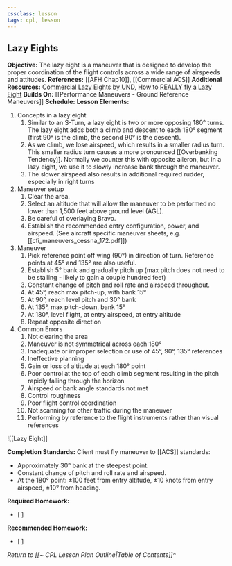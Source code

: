 ```yaml
---
cssclass: lesson
tags: cpl, lesson
---
```

## Lazy Eights

**Objective:** The lazy eight is a maneuver that is designed to develop the proper coordination of the flight controls across a wide range of airspeeds and attitudes.
**References:** [[AFH Chap10]], [[Commercial ACS]]
**Additional Resources:** [Commercial Lazy Eights by UND](https://www.youtube.com/watch?v=yJb2dYtxfpE), [How to REALLY fly a Lazy Eight](https://www.youtube.com/watch?v=6oQOUiHhjaY)
**Builds On:** [[Performance Maneuvers - Ground Reference Maneuvers]]
**Schedule:** 
**Lesson Elements:**
1. Concepts in a lazy eight
	1. Similar to an S-Turn, a lazy eight is two or more opposing 180° turns. The lazy eight adds both a climb and descent to each 180° segment (first 90° is the climb, the second 90° is the descent).
	2. As we climb, we lose airspeed, which results in a smaller radius turn. This smaller radius turn causes a more pronounced [[Overbanking Tendency]]. Normally we counter this with opposite aileron, but in a lazy eight, we use it to slowly increase bank through the maneuver.
	3. The slower airspeed also results in additional required rudder, especially in right turns
2. Maneuver setup
	1. Clear the area.
	2. Select an altitude that will allow the maneuver to be performed no lower than 1,500 feet above ground level (AGL).
	3. Be careful of overlaying Bravo.
	4. Establish the recommended entry configuration, power, and airspeed. (See aircraft specific maneuver sheets, e.g. [[cfi_maneuvers_cessna_172.pdf]])
3. Maneuver
	1. Pick reference point off wing (90°) in direction of turn. Reference points at 45° and 135° are also useful.
	2. Establish 5° bank and gradually pitch up (max pitch does not need to be stalling - likely to gain a couple hundred feet)
	4. Constant change of pitch and roll rate and airspeed throughout.
	5. At 45°, reach max pitch-up, with bank 15°
	6. At 90°, reach level pitch and 30° bank
	7. At 135°, max pitch-down, bank 15°
	8. At 180°, level flight, at entry airspeed, at entry altitude
	9. Repeat opposite direction
4. Common Errors
	1. Not clearing the area
	2. Maneuver is not symmetrical across each 180°
	3. Inadequate or improper selection or use of 45°, 90°, 135° references
	4. Ineffective planning
	5. Gain or loss of altitude at each 180° point
	6. Poor control at the top of each climb segment resulting in the pitch rapidly falling through the horizon
	7. Airspeed or bank angle standards not met
	8. Control roughness
	9. Poor flight control coordination
	10. Not scanning for other traffic during the maneuver
	11. Performing by reference to the flight instruments rather than visual references 

![[Lazy Eight]]

**Completion Standards:** Client must fly maneuver to [[ACS]] standards: 
- Approximately 30° bank at the steepest point.
- Constant change of pitch and roll rate and airspeed.
- At the 180° point: ±100 feet from entry altitude, ±10 knots from entry airspeed, ±10° from heading.

**Required Homework:** 
- [ ] 

**Recommended Homework:** 
- [ ] 

*Return to [[~ CPL Lesson Plan Outline|Table of Contents]]^*